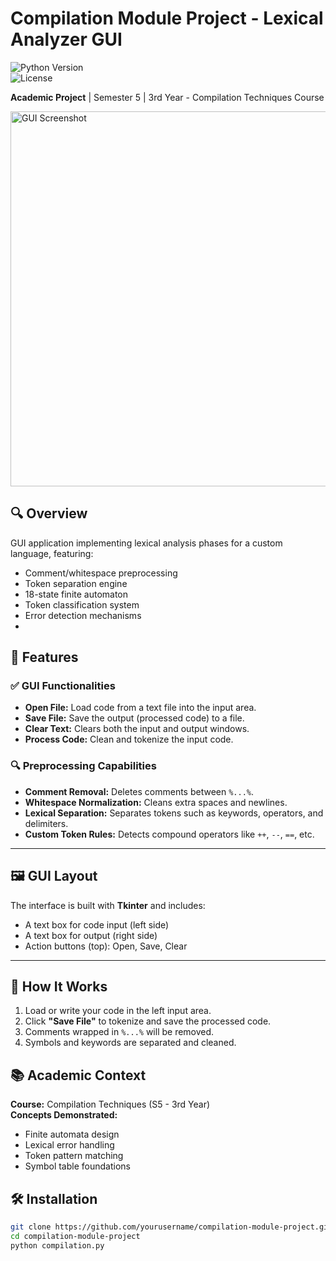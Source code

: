 # Compilation Module Project - Lexical Analyzer GUI  

![Python Version](https://img.shields.io/badge/Python-3.8%2B-blue)  
![License](https://img.shields.io/badge/License-MIT-green)  

**Academic Project** | Semester 5 | 3rd Year - Compilation Techniques Course  

<img src="https://raw.githubusercontent.com/yourusername/reponame/main/screenshot.png" width=600 alt="GUI Screenshot">  

## 🔍 Overview  
GUI application implementing lexical analysis phases for a custom language, featuring:  
- Comment/whitespace preprocessing  
- Token separation engine  
- 18-state finite automaton  
- Token classification system  
- Error detection mechanisms
- 
## 🧩 Features

### ✅ GUI Functionalities
- **Open File:** Load code from a text file into the input area.
- **Save File:** Save the output (processed code) to a file.
- **Clear Text:** Clears both the input and output windows.
- **Process Code:** Clean and tokenize the input code.

### 🔍 Preprocessing Capabilities
- **Comment Removal:** Deletes comments between `%...%`.
- **Whitespace Normalization:** Cleans extra spaces and newlines.
- **Lexical Separation:** Separates tokens such as keywords, operators, and delimiters.
- **Custom Token Rules:** Detects compound operators like `++`, `--`, `==`, etc.

---

## 🖼️ GUI Layout

The interface is built with **Tkinter** and includes:
- A text box for code input (left side)
- A text box for output (right side)
- Action buttons (top): Open, Save, Clear

---

## 🧠 How It Works

1. Load or write your code in the left input area.
2. Click **"Save File"** to tokenize and save the processed code.
3. Comments wrapped in `%...%` will be removed.
4. Symbols and keywords are separated and cleaned.
   


## 📚 Academic Context  
**Course:** Compilation Techniques (S5 - 3rd Year)  
**Concepts Demonstrated:**  
- Finite automata design  
- Lexical error handling  
- Token pattern matching  
- Symbol table foundations  

## 🛠️ Installation  
```bash
git clone https://github.com/yourusername/compilation-module-project.git
cd compilation-module-project
python compilation.py
